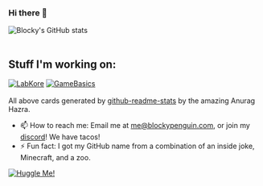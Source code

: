 ### Hi there 👋
![Blocky's GitHub stats](https://github-readme-stats.vercel.app/api?username=ThatBlockyPenguin)
<br>
<br>
## Stuff I'm working on:
[![LabKore](https://github-readme-stats.vercel.app/api/pin/?username=ThatBlockyPenguin&repo=LabKore)](https://www.github.com/ThatBlockyPenguin/LabKore)
[![GameBasics](https://github-readme-stats.vercel.app/api/pin/?username=ThatBlockyPenguin&repo=GameBasics)](https://www.github.com/ThatBlockyPenguin/GameBasics)
<br>
<br>
All above cards generated by [github-readme-stats](https://github.com/anuraghazra/github-readme-stats) by the amazing Anurag Hazra.
<br>
- 📫 How to reach me: Email me at [me@blockypenguin.com](mailto:me@blockypenguin.com), or join my [discord](https://www.discord.com/invite/XmSZGjn)! We have tacos!
- ⚡ Fun fact: I got my GitHub name from a combination of an inside joke, Minecraft, and a zoo.

[![Huggle Me!](http://huggle.jdf2.org/sig/BlockyPenguin.png)](http://huggle.jdf2.org/hug/BlockyPenguin)
<!-- Keeping this because why not
**ThatBlockyPenguin/ThatBlockyPenguin** is a ✨ _special_ ✨ repository because its `README.md` (this file) appears on your GitHub profile.

Here are some ideas to get you started:

- 🔭 I’m currently working on ...
- 🌱 I’m currently learning ...
- 👯 I’m looking to collaborate on ...
- 🤔 I’m looking for help with ...
- 💬 Ask me about ...
- 📫 How to reach me: ...
- 😄 Pronouns: ...
- ⚡ Fun fact: ...
-->
